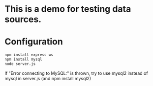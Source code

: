 # This is a demo for testing data sources.
# Configuration
```sh
npm install express ws
npm install mysql
node server.js
```
If "Error connecting to MySQL:" is thrown, try to use mysql2 instead of mysql in server.js (and npm install mysql2)